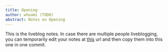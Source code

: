 ```yaml
---
title: Opening
author: whoami (TODO)
abstract: Notes on Opening
---
```


This is the liveblog notes.  In case there are multiple
people liveblogging, you can temporarily edit your notes
at [this](opening/template.md) url and then copy them into this one in one
commit.

